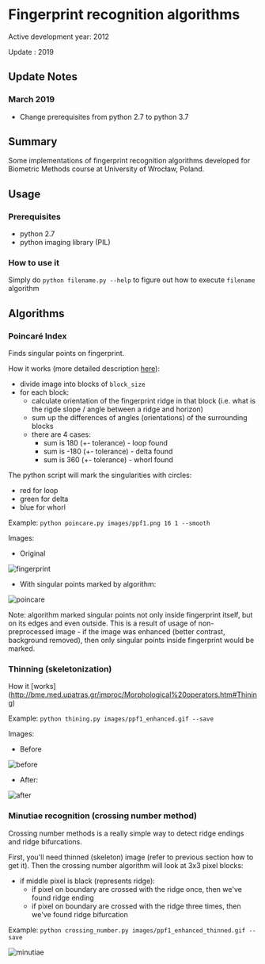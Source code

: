 # Fingerprint recognition algorithms

Active development year: 2012

Update : 2019

## Update Notes
### March 2019
* Change prerequisites from python 2.7 to python 3.7

## Summary
Some implementations of fingerprint recognition algorithms developed for Biometric Methods course at University of Wrocław, Poland.

## Usage

### Prerequisites
* python 2.7
* python imaging library (PIL)

### How to use it
Simply do ```python filename.py --help``` to figure out how to execute ```filename``` algorithm

## Algorithms

### Poincaré Index
Finds singular points on fingerprint. 

How it works (more detailed description [here](http://books.google.pl/books?id=1Wpx25D8qOwC&lpg=PA120&ots=9wRY0Rosb7&dq=poincare%20index%20fingerprint&hl=pl&pg=PA120#v=onepage&q=poincare%20index%20fingerprint&f=false)):
* divide image into blocks of ```block_size```
* for each block: 
    * calculate orientation of the fingerprint ridge in that block (i.e. what is the rigde slope / angle between a ridge and horizon)
    * sum up the differences of angles (orientations) of the surrounding blocks
    * there are 4 cases:
        * sum is 180 (+- tolerance) - loop found
        * sum is -180 (+- tolerance) - delta found
        * sum is 360 (+- tolerance) - whorl found

The python script will mark the singularities with circles:
* red for loop
* green for delta
* blue for whorl
      
Example: ```python poincare.py images/ppf1.png 16 1 --smooth```

Images:
* Original 

![fingerprint](https://raw.github.com/rtshadow/biometrics/master/images/ppf1.png)

* With singular points marked by algorithm: 

![poincare](https://raw.github.com/rtshadow/biometrics/master/images/ppf1_poincare.gif)

Note: algorithm marked singular points not only inside fingerprint itself, but on its edges and even outside. This is a result of usage of non-preprocessed image - if the image was enhanced (better contrast, background removed), then only singular points inside fingerprint would be marked.

### Thinning (skeletonization)

How it [works] (http://bme.med.upatras.gr/improc/Morphological%20operators.htm#Thining)

Example: ```python thining.py images/ppf1_enhanced.gif --save```

Images:
* Before

![before](https://raw.github.com/rtshadow/biometrics/master/images/ppf1_enhanced.gif)

* After:

![after](https://raw.github.com/rtshadow/biometrics/master/images/ppf1_enhanced_thinned.gif)

### Minutiae recognition (crossing number method)
Crossing number methods is a really simple way to detect ridge endings and ridge bifurcations.

First, you'll need thinned (skeleton) image (refer to previous section how to get it). Then the crossing number algorithm will look at 3x3 pixel blocks:
* if middle pixel is black (represents ridge):
    * if pixel on boundary are crossed with the ridge once, then we've found ridge ending
    * if pixel on boundary are crossed with the ridge three times, then we've found ridge bifurcation
    
Example: ```python crossing_number.py images/ppf1_enhanced_thinned.gif --save```

![minutiae](https://raw.github.com/rtshadow/biometrics/master/images/ppf1_enhanced_thinned_minutiae.gif)
